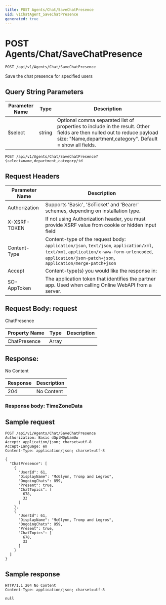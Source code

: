 ```yaml
---
title: POST Agents/Chat/SaveChatPresence
uid: v1ChatAgent_SaveChatPresence
generated: true
---
```


# POST Agents/Chat/SaveChatPresence

```http
POST /api/v1/Agents/Chat/SaveChatPresence
```

Save the chat presence for specified users







## Query String Parameters

| Parameter Name | Type |  Description |
|----------------|------|--------------|
| $select | string |  Optional comma separated list of properties to include in the result. Other fields are then nulled out to reduce payload size: "Name,department,category". Default = show all fields. |

```http
POST /api/v1/Agents/Chat/SaveChatPresence?$select=name,department,category/id
```


## Request Headers

| Parameter Name | Description |
|----------------|-------------|
| Authorization  | Supports 'Basic', 'SoTicket' and 'Bearer' schemes, depending on installation type. |
| X-XSRF-TOKEN   | If not using Authorization header, you must provide XSRF value from cookie or hidden input field |
| Content-Type | Content-type of the request body: `application/json`, `text/json`, `application/xml`, `text/xml`, `application/x-www-form-urlencoded`, `application/json-patch+json`, `application/merge-patch+json` |
| Accept         | Content-type(s) you would like the response in:  |
| SO-AppToken | The application token that identifies the partner app. Used when calling Online WebAPI from a server. |

## Request Body: request 

ChatPresence 

| Property Name | Type |  Description |
|----------------|------|--------------|
| ChatPresence | Array |  |

## Response:

No Content

| Response | Description |
|----------------|-------------|
| 204 | No Content |

### Response body: TimeZoneData


## Sample request

```http!
POST /api/v1/Agents/Chat/SaveChatPresence
Authorization: Basic dGplMDpUamUw
Accept: application/json; charset=utf-8
Accept-Language: en
Content-Type: application/json; charset=utf-8

{
  "ChatPresence": [
    {
      "UserId": 61,
      "DisplayName": "McGlynn, Tromp and Legros",
      "OngoingChats": 859,
      "Present": true,
      "ChatTopics": [
        678,
        33
      ]
    },
    {
      "UserId": 61,
      "DisplayName": "McGlynn, Tromp and Legros",
      "OngoingChats": 859,
      "Present": true,
      "ChatTopics": [
        678,
        33
      ]
    }
  ]
}
```

## Sample response

```http_
HTTP/1.1 204 No Content
Content-Type: application/json; charset=utf-8

null
```